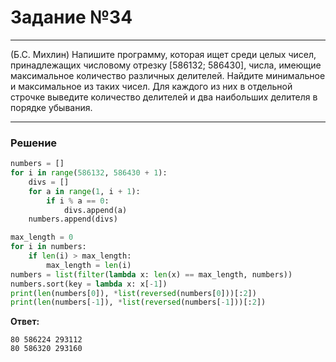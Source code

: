 # Задание №34

---

(Б.С. Михлин) Напишите программу, которая ищет среди целых чисел, принадлежащих числовому отрезку [586132; 586430], числа, имеющие максимальное количество различных делителей. Найдите минимальное и максимальное из таких чисел. Для каждого из них в отдельной строчке выведите количество делителей и два наибольших делителя в порядке убывания. 

---

### Решение

```python
numbers = []
for i in range(586132, 586430 + 1):
    divs = []
    for a in range(1, i + 1):
        if i % a == 0:
            divs.append(a)
    numbers.append(divs)

max_length = 0
for i in numbers:
    if len(i) > max_length:
        max_length = len(i)
numbers = list(filter(lambda x: len(x) == max_length, numbers))
numbers.sort(key = lambda x: x[-1])
print(len(numbers[0]), *list(reversed(numbers[0]))[:2])
print(len(numbers[-1]), *list(reversed(numbers[-1]))[:2])
```

**Ответ:** 
```
80 586224 293112
80 586320 293160
```